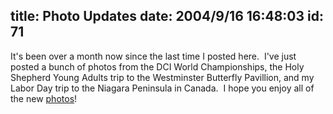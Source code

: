title: Photo Updates
date: 2004/9/16 16:48:03
id: 71
---
It's been over a month now since the last time I posted here.  I've just posted a bunch of photos from the DCI World Championships, the Holy Shepherd Young Adults trip to the Westminster Butterfly Pavillion, and my Labor Day trip to the Niagara Peninsula in Canada.  I hope you enjoy all of the new [photos](photo.asp)!